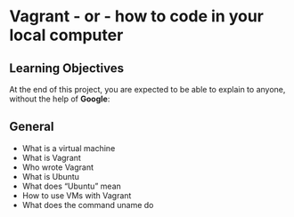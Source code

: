 # Vagrant - or - how to code in your local computer

## Learning Objectives
At the end of this project, you are expected to be able to explain to anyone, without the help of **Google**:

## General
* What is a virtual machine
* What is Vagrant
* Who wrote Vagrant
* What is Ubuntu
* What does “Ubuntu” mean
* How to use VMs with Vagrant
* What does the command uname do
